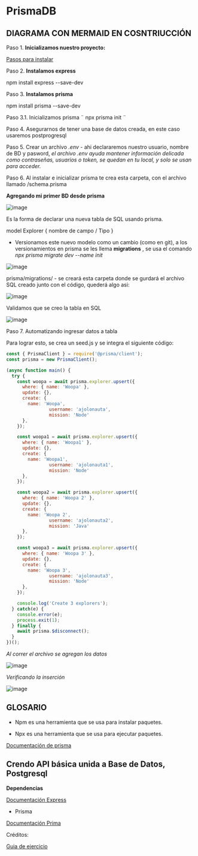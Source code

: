 # PrismaDB

## DIAGRAMA CON MERMAID EN COSNTRIUCCIÓN


Paso 1. __Inicializamos nuestro proyecto:__

[Pasos para instalar](https://aliciagaona.github.io/my_launchx_blog/posts/pasosparainicializarnodejs/)

Paso 2. __Instalamos express__

npm install express --save-dev

Paso 3. __Instalamos prisma__

npm install prisma --save-dev

Paso 3.1. Inicializamos prisma ¨ npx prisma init ¨

Paso 4. Asegurarnos de tener una base de datos creada, en este caso usaremos postprogresql


Paso 5. Crear un archivo  _.env_ - ahi declararemos nuestro usuario, nombre de BD y pasword, _el archivo .env ayuda mantener información delicada como contraseñas, usuarios o token, se quedan en tu local, y solo se usan para acceder._


Paso 6. Al instalar e inicializar prisma te crea esta carpeta, con el archivo llamado /schema.prisma


__Agregando mi primer BD desde prisma__


![image](https://user-images.githubusercontent.com/99162884/168946441-da775974-83cd-4e00-9775-cc02048209c2.png)

Es la forma de declarar una nueva tabla de SQL usando prisma.

model Explorer {
  nombre de campo / Tipo 
}

 - Versionamos este nuevo modelo como un cambio (como en git), a los versionamientos en prisma  se les llema  __migrations__ , se usa el comando _npx prisma migrate dev --name init_


![image](https://user-images.githubusercontent.com/99162884/168948404-b5183f77-a04f-4fb2-b8d0-347fd6461915.png)


prisma/migrations/ - se creará esta carpeta donde se gurdará el archivo  SQL creado junto con el código, quederá algo asi:

![image](https://user-images.githubusercontent.com/99162884/168948770-9917d6a6-0f85-491c-a420-1d75dcc3ecfa.png)


Validamos que se creo la tabla en SQL


![image](https://user-images.githubusercontent.com/99162884/168952660-9012dee3-5416-4340-bbb2-479572c08168.png)


Paso 7. Automatizando ingresar datos a tabla

Para lograr esto, se crea un seed.js  y se integra el siguiente código:

```js
const { PrismaClient } = require('@prisma/client');
const prisma = new PrismaClient();

(async function main() {
  try {
    const woopa = await prisma.explorer.upsert({
      where: { name: 'Woopa' },
      update: {},
      create: {
        name: 'Woopa',
				username: 'ajolonauta',
				mission: 'Node'
      },
    });

    const woopa1 = await prisma.explorer.upsert({
      where: { name: 'Woopa1' },
      update: {},
      create: {
        name: 'Woopa1',
				username: 'ajolonauta1',
				mission: 'Node'
      },
    });

    const woopa2 = await prisma.explorer.upsert({
      where: { name: 'Woopa 2' },
      update: {},
      create: {
        name: 'Woopa 2',
				username: 'ajolonauta2',
				mission: 'Java'
      },
    });

    const woopa3 = await prisma.explorer.upsert({
      where: { name: 'Woopa 3' },
      update: {},
      create: {
        name: 'Woopa 3',
				username: 'ajolonauta3',
				mission: 'Node'
      },
    });

    console.log('Create 3 explorers');
  } catch(e) {
    console.error(e);
    process.exit(1);
  } finally {
    await prisma.$disconnect();
  }
})();

```
_Al correr el archivo se agregan los datos_

![image](https://user-images.githubusercontent.com/99162884/168955870-c917e736-3bb1-45eb-99c6-4c3d38dac009.png)

_Verificando la inserción_

![image](https://user-images.githubusercontent.com/99162884/168957978-754752c7-cf12-4391-b077-6cbce12d3097.png)


## GLOSARIO

- Npm es una herramienta que se usa para instalar paquetes.

- Npx es una herramienta que se usa para ejecutar paquetes.

[Documentación de prisma](https://www.prisma.io/docs/concepts/components/prisma-schema)


## Crendo API básica unida a Base de Datos, Postgresql

__Dependencias__

[Documentación Express](https://expressjs.com/es/)

- Prisma

[Documentación Prima](https://www.prisma.io/docs/concepts/components/prisma-schema)


Créditos:

[Guia de ejercicio](https://github.com/LaunchX-InnovaccionVirtual/MissionNodeJS/blob/main/semanas/semana_5/prismadb.md)
